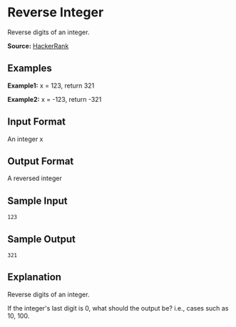 # Reverse Integer

Reverse digits of an integer.

**Source:** [HackerRank](https://www.hackerrank.com/contests/doyoulikeit/challenges/reverse-integer/problem)

## Examples

**Example1:** x = 123, return 321

**Example2:** x = -123, return -321

## Input Format

An integer x

## Output Format

A reversed integer

## Sample Input
```
123
```

## Sample Output
```
321
```

## Explanation

Reverse digits of an integer.

If the integer's last digit is 0, what should the output be? i.e., cases such as 10, 100.